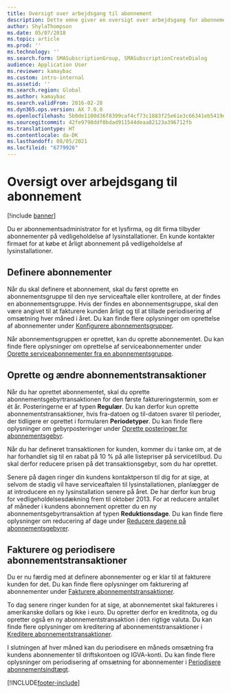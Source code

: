 ```yaml
---
title: Oversigt over arbejdsgang til abonnement
description: Dette emne giver en oversigt over arbejdsgang for abonnement.
author: ShylaThompson
ms.date: 05/07/2018
ms.topic: article
ms.prod: ''
ms.technology: ''
ms.search.form: SMASubscriptionGroup, SMASubscriptionCreateDialog
audience: Application User
ms.reviewer: kamaybac
ms.custom: intro-internal
ms.assetid: ''
ms.search.region: Global
ms.author: kamaybac
ms.search.validFrom: 2016-02-28
ms.dyn365.ops.version: AX 7.0.0
ms.openlocfilehash: 5b0de1100d36f8399caf4cf73c1883f25e61e3c66341eb5419e8350b90d2362e
ms.sourcegitcommit: 42fe9790ddf0bdad911544deaa82123a396712fb
ms.translationtype: HT
ms.contentlocale: da-DK
ms.lasthandoff: 08/05/2021
ms.locfileid: "6779926"
---
```

# <a name="subscription-workflow-overview"></a>Oversigt over arbejdsgang til abonnement 

[!include [banner](../includes/banner.md)]


Du er abonnementsadministrator for et lysfirma, og dit firma tilbyder abonnementer på vedligeholdelse af lysinstallationer. En kunde kontakter firmaet for at købe et årligt abonnement på vedligeholdelse af lysinstallationer.

## <a name="setting-up-subscriptions"></a>Definere abonnementer

Når du skal definere et abonnement, skal du først oprette en abonnementsgruppe til den nye serviceaftale eller kontrollere, at der findes en abonnementsgruppe. Hvis der findes en abonnementsgruppe, skal den være angivet til at fakturere kunden årligt og til at tillade periodisering af omsætning hver måned i året. Du kan finde flere oplysninger om oprettelse af abonnementer under [Konfigurere abonnementsgrupper](set-up-subscription-groups.md).

Når abonnementsgruppen er oprettet, kan du oprette abonnementet. Du kan finde flere oplysninger om oprettelse af serviceabonnementer under [Oprette serviceabonnementer fra en abonnementsgruppe](create-service-subscriptions-from-subscription-group.md).

## <a name="create-and-modify-subscription-transactions"></a>Oprette og ændre abonnementstransaktioner

Når du har oprettet abonnementet, skal du oprette abonnementsgebyrtransaktionen for den første faktureringstermin, som er ét år. Posteringerne er af typen **Regulær**. Du kan derfor kun oprette abonnementstransaktioner, hvis fra-datoen og til-datoen svarer til perioder, der tidligere er oprettet i formularen **Periodetyper**. Du kan finde flere oplysninger om gebyrposteringer under [Oprette posteringer for abonnementsgebyr](create-subscription-fee-transactions.md).

Når du har defineret transaktionen for kunden, kommer du i tanke om, at de har forhandlet sig til en rabat på 10 % på alle listepriser på servicetilbud. Du skal derfor reducere prisen på det transaktionsgebyr, som du har oprettet.

Senere på dagen ringer din kundens kontaktperson til dig for at sige, at selvom de stadig vil have serviceaftalen til lysinstallationen, planlægger de at introducere en ny lysinstallation senere på året. De har derfor kun brug for vedligeholdelsesdækning frem til oktober 2013. For at reducere antallet af måneder i kundens abonnement opretter du en ny abonnementsgebyrtransaktion af typen **Reduktionsdage**. Du kan finde flere oplysninger om reducering af dage under [Reducere dagene på abonnementsgebyrer](reduce-the-days-on-subscription-fees.md).

## <a name="invoice-and-accrue-subscription-transactions"></a>Fakturere og periodisere abonnementstransaktioner

Du er nu færdig med at definere abonnementer og er klar til at fakturere kunden for det. Du kan finde flere oplysninger om fakturering af abonnementer under [Fakturere abonnementstransaktioner](invoice-subscription-transactions.md).

To dag senere ringer kunden for at sige, at abonnementet skal faktureres i amerikanske dollars og ikke i euro. Du opretter derfor en kreditnota, og du opretter også en ny abonnementstransaktion i den rigtige valuta. Du kan finde flere oplysninger om kreditering af abonnementstransaktioner i [Kreditere abonnementstransaktioner](credit-subscription-transactions.md).

I slutningen af hver måned kan du periodisere en måneds omsætning fra kundens abonnementer til driftskontoen og IGVA-konti. Du kan finde flere oplysninger om periodisering af omsætning for abonnementer i [Periodisere abonnementsindtægt](accrue-subscription-revenue.md).

  




[!INCLUDE[footer-include](../../includes/footer-banner.md)]